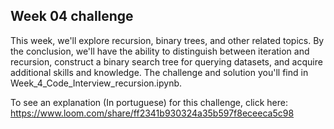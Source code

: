 ## Week 04 challenge

This week, we'll explore recursion, binary trees, and other related topics. By the conclusion, we'll have the ability to distinguish between iteration and recursion, construct a binary search tree for querying datasets, and acquire additional skills and knowledge. The challenge and solution you'll find in Week_4_Code_Interview_recursion.ipynb.

To see an explanation (In portuguese) for this challenge, click here: https://www.loom.com/share/ff2341b930324a35b597f8eceeca5c98
